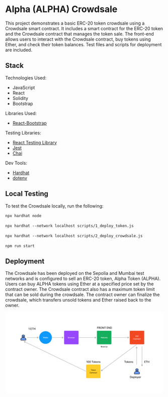 # Alpha (ALPHA) Crowdsale
This project demonstrates a basic ERC-20 token crowdsale using a Crowdsale smart contract. It includes a smart contract for the ERC-20 token and the Crowdsale contract that manages the token sale. The front-end allows users to interact with the Crowdsale contract, buy tokens using Ether, and check their token balances. Test files and scripts for deployment are included.

## Stack
Technologies Used:
* JavaScript
* React
* Solidity
* Bootstrap

Libraries Used:
* [React-Bootstrap](https://react-bootstrap.github.io/)

Testing Libraries:
* [React Testing Library](https://testing-library.com/docs/react-testing-library/intro/)
* [Jest](https://jestjs.io/)
* [Chai](https://www.chaijs.com/)

Dev Tools:
* [Hardhat](https://hardhat.org/)
* [dotenv](https://www.npmjs.com/package/dotenv)

## Local Testing
To test the Crowdsale locally, run the following:
```shell
npx hardhat node

npx hardhat --network localhost scripts/1_deploy_token.js

npx hardhat --network localhost scripts/2_deploy_crowdsale.js

npm run start
```

## Deployment
The Crowdsale has been deployed on the Sepolia and Mumbai test networks and is configured to sell an ERC-20 token, Alpha Token (ALPHA). Users can buy ALPHA tokens using Ether at a specified price set by the contract owner. The Crowdsale contract also has a maximum token limit that can be sold during the crowdsale. The contract owner can finalize the crowdsale, which transfers unsold tokens and Ether raised back to the owner.

![Crowdsale](./public/crowdsale.png)
